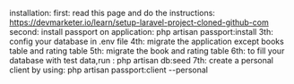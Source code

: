 installation:
first:
    read this page and do the instructions:
    https://devmarketer.io/learn/setup-laravel-project-cloned-github-com
second:
    install passport on application:  php artisan passport:install
3th:
    config your database in .env file
4th:
    migrate the application except books table and rating table
5th:
    migrate the book and rating table
6th:
    to fill your database with test data,run :    php artisan db:seed
7th:
    create a personal client by using:    php artisan passport:client --personal

    
